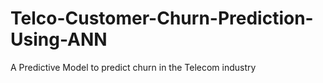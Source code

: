 # Telco-Customer-Churn-Prediction-Using-ANN
A Predictive Model to predict churn in the Telecom industry

